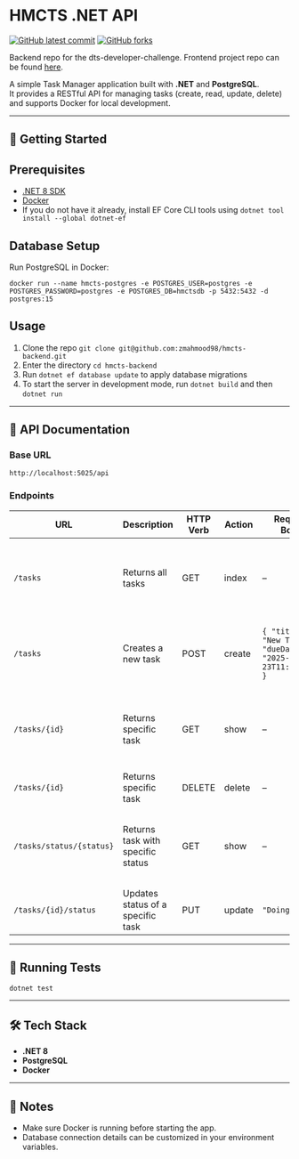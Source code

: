 # HMCTS .NET API

<!-- badges -->
[![GitHub latest commit](https://img.shields.io/github/last-commit/zmahmood98/hmcts-backend.svg)](https://github.com/zmahmood98/hmcts-backend/commit/)
[![GitHub forks](https://img.shields.io/github/forks/zmahmood98/hmcts-backend.svg)](https://github.com/zmahmood98/hmcts-backend)

Backend repo for the dts-developer-challenge. Frontend project repo can be found [here](https://github.com/zmahmood98/hmcts-frontend).

A simple Task Manager application built with **.NET** and **PostgreSQL**.  
It provides a RESTful API for managing tasks (create, read, update, delete) and supports Docker for local development.  

---
## 🚀 Getting Started

## Prerequisites
- [.NET 8 SDK](https://dotnet.microsoft.com/download)
- [Docker](https://www.docker.com/)
- If you do not have it already, install EF Core CLI tools using `dotnet tool install --global dotnet-ef`

## Database Setup
Run PostgreSQL in Docker:

```
docker run --name hmcts-postgres -e POSTGRES_USER=postgres -e POSTGRES_PASSWORD=postgres -e POSTGRES_DB=hmctsdb -p 5432:5432 -d postgres:15
```

## Usage
1. Clone the repo `git clone git@github.com:zmahmood98/hmcts-backend.git`
2. Enter the directory `cd hmcts-backend`
3. Run `dotnet ef database update` to apply database migrations
4. To start the server in development mode, run `dotnet build` and then `dotnet run` 

---

## 📖 API Documentation

### Base URL
```
http://localhost:5025/api
```
### Endpoints

| **URL**                 |**Description**                  | **HTTP Verb** | **Action** | **Request Body**                                                                   | **Response Example** |
|-------------------------|---------------------------------|---------------|------------|------------------------------------------------------------------------------------|----------------------|
| `/tasks`                |Returns all tasks                | GET           | index      | –                                                                                  | <pre><code>[{ "id": 1, "title": "Finish project", "description": null, "status": "To do", "dueDate": "2025-09-24T18:13:32.254982+01:00" }]</code></pre> |
| `/tasks`                |Creates a new task               | POST          | create     | <pre><code>{ "title": "New Task", "dueDate": "2025-09-23T11:00:00Z" }</code></pre> | - |
| `/tasks/{id}`           |Returns specific task            | GET           | show       | –                                                                                  | <pre><code>{ "id": 1, "title": "Finish project", "description": null, "status": "To do", "dueDate": "2025-09-24T18:13:32.254982+01:00" }</code></pre>   |
| `/tasks/{id}`           |Returns specific task            | DELETE        | delete     | –                                                                                  | - |
| `/tasks/status/{status}`|Returns task with specific status| GET           | show       | –                                                                                  | <pre><code>[{ "id": 1, "title": "Finish project", "description": null, "status": "Done", "dueDate": "2025-09-24T18:13:32.254982+01:00" }]</code></pre> |
| `/tasks/{id}/status`    |Updates status of a specific task| PUT           | update     | <pre><code>"Doing"</code></pre>                                                    | - |

---

## 🧪 Running Tests
```bash
dotnet test
```

---

## 🛠 Tech Stack
- **.NET 8**
- **PostgreSQL**
- **Docker**

---

## 📌 Notes
- Make sure Docker is running before starting the app.  
- Database connection details can be customized in your environment variables.  
